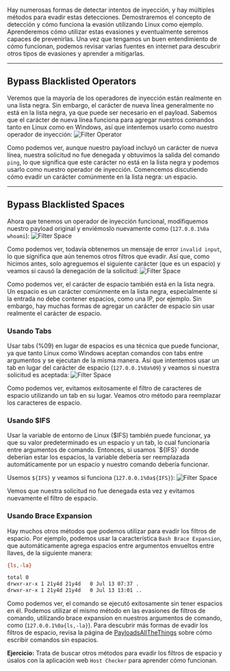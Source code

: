 Hay numerosas formas de detectar intentos de inyección, y hay múltiples métodos para evadir estas detecciones. Demostraremos el concepto de detección y cómo funciona la evasión utilizando Linux como ejemplo. Aprenderemos cómo utilizar estas evasiones y eventualmente seremos capaces de prevenirlas. Una vez que tengamos un buen entendimiento de cómo funcionan, podemos revisar varias fuentes en internet para descubrir otros tipos de evasiones y aprender a mitigarlas.

---

## Bypass Blacklisted Operators

Veremos que la mayoría de los operadores de inyección están realmente en una lista negra. Sin embargo, el carácter de nueva línea generalmente no está en la lista negra, ya que puede ser necesario en el payload. Sabemos que el carácter de nueva línea funciona para agregar nuestros comandos tanto en Linux como en Windows, así que intentemos usarlo como nuestro operador de inyección: ![Filter Operator](https://academy.hackthebox.com/storage/modules/109/cmdinj_filters_operator.jpg)

Como podemos ver, aunque nuestro payload incluyó un carácter de nueva línea, nuestra solicitud no fue denegada y obtuvimos la salida del comando `ping`, lo que significa que este carácter no está en la lista negra y podemos usarlo como nuestro operador de inyección. Comencemos discutiendo cómo evadir un carácter comúnmente en la lista negra: un espacio.

---

## Bypass Blacklisted Spaces

Ahora que tenemos un operador de inyección funcional, modifiquemos nuestro payload original y enviémoslo nuevamente como (`127.0.0.1%0a whoami`): ![Filter Space](https://academy.hackthebox.com/storage/modules/109/cmdinj_filters_spaces_1.jpg)

Como podemos ver, todavía obtenemos un mensaje de error `invalid input`, lo que significa que aún tenemos otros filtros que evadir. Así que, como hicimos antes, solo agreguemos el siguiente carácter (que es un espacio) y veamos si causó la denegación de la solicitud: ![Filter Space](https://academy.hackthebox.com/storage/modules/109/cmdinj_filters_spaces_2.jpg)

Como podemos ver, el carácter de espacio también está en la lista negra. Un espacio es un carácter comúnmente en la lista negra, especialmente si la entrada no debe contener espacios, como una IP, por ejemplo. Sin embargo, hay muchas formas de agregar un carácter de espacio sin usar realmente el carácter de espacio.

### Usando Tabs

Usar tabs (%09) en lugar de espacios es una técnica que puede funcionar, ya que tanto Linux como Windows aceptan comandos con tabs entre argumentos y se ejecutan de la misma manera. Así que intentemos usar un tab en lugar del carácter de espacio (`127.0.0.1%0a%09`) y veamos si nuestra solicitud es aceptada: ![Filter Space](https://academy.hackthebox.com/storage/modules/109/cmdinj_filters_spaces_3.jpg)

Como podemos ver, evitamos exitosamente el filtro de caracteres de espacio utilizando un tab en su lugar. Veamos otro método para reemplazar los caracteres de espacio.

### Usando $IFS

Usar la variable de entorno de Linux ($IFS) también puede funcionar, ya que su valor predeterminado es un espacio y un tab, lo cual funcionaría entre argumentos de comando. Entonces, si usamos `${IFS}` donde deberían estar los espacios, la variable debería ser reemplazada automáticamente por un espacio y nuestro comando debería funcionar.

Usemos `${IFS}` y veamos si funciona (`127.0.0.1%0a${IFS}`): ![Filter Space](https://academy.hackthebox.com/storage/modules/109/cmdinj_filters_spaces_4.jpg)

Vemos que nuestra solicitud no fue denegada esta vez y evitamos nuevamente el filtro de espacio.

### Usando Brace Expansion

Hay muchos otros métodos que podemos utilizar para evadir los filtros de espacio. Por ejemplo, podemos usar la característica `Bash Brace Expansion`, que automáticamente agrega espacios entre argumentos envueltos entre llaves, de la siguiente manera:

```bash
{ls,-la}

total 0
drwxr-xr-x 1 21y4d 21y4d   0 Jul 13 07:37 .
drwxr-xr-x 1 21y4d 21y4d   0 Jul 13 13:01 ..
```

Como podemos ver, el comando se ejecutó exitosamente sin tener espacios en él. Podemos utilizar el mismo método en las evasiones de filtros de comando, utilizando brace expansion en nuestros argumentos de comando, como (`127.0.0.1%0a{ls,-la}`). Para descubrir más formas de evadir los filtros de espacio, revisa la página de [PayloadsAllTheThings](https://github.com/swisskyrepo/PayloadsAllTheThings/tree/master/Command%20Injection#bypass-without-space) sobre cómo escribir comandos sin espacios.

**Ejercicio:** Trata de buscar otros métodos para evadir los filtros de espacio y úsalos con la aplicación web `Host Checker` para aprender cómo funcionan.